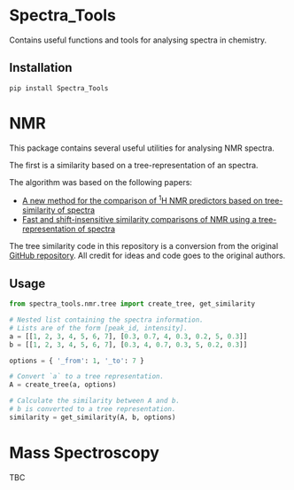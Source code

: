 # Spectra_Tools

Contains useful functions and tools for analysing spectra in chemistry.

## Installation

    pip install Spectra_Tools

# NMR

This package contains several useful utilities for analysing NMR spectra.

The first is a similarity based on a tree-representation of an spectra.

The algorithm was based on the following papers:


 - [A new method for the comparison of <sup>1</sup>H NMR predictors based on tree-similarity of spectra](https://doi.org/10.1186/1758-2946-6-9)
 - [Fast and shift-insensitive similarity comparisons of NMR using a tree-representation of spectra](https://doi.org/10.1016/j.chemolab.2013.05.009)

The tree similarity code in this repository is a conversion from the original [GitHub repository](https://github.com/mljs/tree-similarity).
All credit for ideas and code goes to the original authors.

## Usage

```python
from spectra_tools.nmr.tree import create_tree, get_similarity

# Nested list containing the spectra information.
# Lists are of the form [peak_id, intensity].
a = [[1, 2, 3, 4, 5, 6, 7], [0.3, 0.7, 4, 0.3, 0.2, 5, 0.3]]
b = [[1, 2, 3, 4, 5, 6, 7], [0.3, 4, 0.7, 0.3, 5, 0.2, 0.3]]

options = { '_from': 1, '_to': 7 }

# Convert `a` to a tree representation.
A = create_tree(a, options)

# Calculate the similarity between A and b.
# b is converted to a tree representation.
similarity = get_similarity(A, b, options)

```



# Mass Spectroscopy

TBC